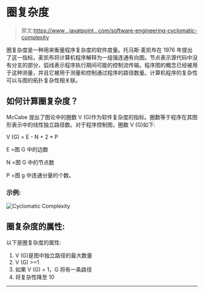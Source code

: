 # 圈复杂度

> 原文:[https://www . javatpoint . com/software-engineering-cyclomatic-complexity](https://www.javatpoint.com/software-engineering-cyclomatic-complexity)

圈复杂度是一种用来衡量程序复杂度的软件度量。托马斯·麦凯布在 1976 年提出了这一指标。麦凯布将计算机程序解释为一组强连通有向图。节点表示源代码中没有分支的部分，弧线表示程序执行期间可能的控制流传输。程序图的概念已经被用于这种测量，并且它被用于测量和控制通过程序的路径数量。计算机程序的复杂性可以与图的拓扑复杂性相关联。

## 如何计算圈复杂度？

McCabe 提出了图论中的圈数 V (G)作为软件复杂度的指标。圈数等于程序在其图形表示中的线性独立路径数。对于程序控制图，圈数 V (G)如下:

V (G) = E - N + 2 * P

E =图 G 中的边数

N =图 G 中的节点数

P =图 g 中连通分量的个数。

### 示例:

![Cyclomatic Complexity](../Images/345ac3833d1fa448d7adcf687ac161e8.png)

## 圈复杂度的属性:

以下是圈复杂度的属性:

1.  V (G)是图中独立路径的最大数量
2.  V (G) >=1
3.  如果 V (G) = 1，G 将有一条路径
4.  将复杂性降至 10

* * *